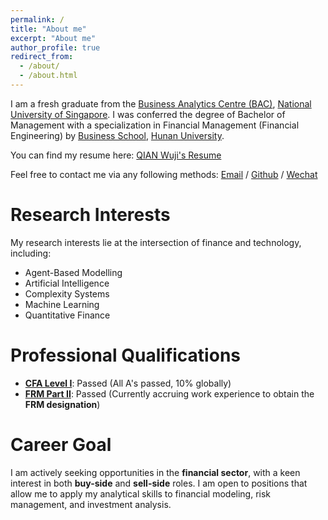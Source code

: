 ```yaml
---
permalink: /
title: "About me"
excerpt: "About me"
author_profile: true
redirect_from: 
  - /about/
  - /about.html
---
```


I am a fresh graduate from the [Business Analytics Centre (BAC)](https://msba.nus.edu.sg), [National University of Singapore](https://nus.edu.sg). I was conferred the degree of Bachelor of Management with a specialization in Financial Management (Financial Engineering) by [Business School](https://ibschool-en.hnu.edu.cn), [Hunan University](https://www-en.hnu.edu.cn).

You can find my resume here: [QIAN Wuji's Resume](../assets/Resume_Qian_Wuji.pdf)

Feel free to contact me via any following methods: [Email](mailto:qianwuji@hotmail.com) / [Github](https://github.com/Linearic) / [Wechat](../images/wechat.jpg)

Research Interests
======
My research interests lie at the intersection of finance and technology, including:
- Agent-Based Modelling
- Artificial Intelligence
- Complexity Systems
- Machine Learning
- Quantitative Finance


Professional Qualifications
======
- [**CFA Level I**](../assets/CFA_L1_Results.pdf): Passed (All A's passed, 10% globally)
- [**FRM Part II**](../assets/Exam_Results_Letter_May2025.pdf): Passed (Currently accruing work experience to obtain the **FRM designation**)


Career Goal
======

I am actively seeking opportunities in the **financial sector**, with a keen interest in both **buy-side** and **sell-side** roles. I am open to positions that allow me to apply my analytical skills to financial modeling, risk management, and investment analysis.





